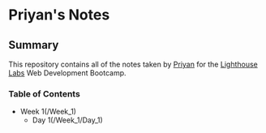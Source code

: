 # Priyan's Notes
## Summary
This repository contains all of the notes taken by [Priyan](https://github.com/Priyan0388) for the [Lighthouse Labs](https://lighthouselabs.ca) Web Development Bootcamp.
### Table of Contents
* Week 1(/Week_1)
  * Day 1(/Week_1/Day_1)